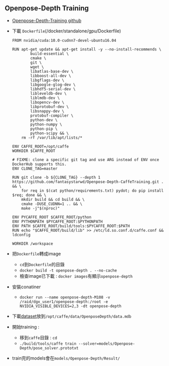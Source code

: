 ## Openpose-Depth Training

- [Openpose-Depth-Training github](https://github.com/fantasystarwd/Openpose-Depth-CaffeTraining)

- 下載 `Dockerfile`(/docker/standalone/gpu/Dockerfile)
    ```
    FROM nvidia/cuda:10.0-cudnn7-devel-ubuntu16.04

    RUN apt-get update && apt-get install -y --no-install-recommends \
            build-essential \
            cmake \
            git \
            wget \
            libatlas-base-dev \
            libboost-all-dev \
            libgflags-dev \
            libgoogle-glog-dev \
            libhdf5-serial-dev \
            libleveldb-dev \
            liblmdb-dev \
            libopencv-dev \
            libprotobuf-dev \
            libsnappy-dev \
            protobuf-compiler \
            python-dev \
            python-numpy \
            python-pip \
            python-scipy && \
        rm -rf /var/lib/apt/lists/*

    ENV CAFFE_ROOT=/opt/caffe
    WORKDIR $CAFFE_ROOT

    # FIXME: clone a specific git tag and use ARG instead of ENV once DockerHub supports this.
    ENV CLONE_TAG=master

    RUN git clone -b ${CLONE_TAG} --depth 1 https://github.com/fantasystarwd/Openpose-Depth-CaffeTraining.git . && \
        for req in $(cat python/requirements.txt) pydot; do pip install $req; done && \
        mkdir build && cd build && \
        cmake -DUSE_CUDNN=1 .. && \
        make -j"$(nproc)"

    ENV PYCAFFE_ROOT $CAFFE_ROOT/python
    ENV PYTHONPATH $PYCAFFE_ROOT:$PYTHONPATH
    ENV PATH $CAFFE_ROOT/build/tools:$PYCAFFE_ROOT:$PATH
    RUN echo "$CAFFE_ROOT/build/lib" >> /etc/ld.so.conf.d/caffe.conf && ldconfig

    WORKDIR /workspace
    ```
- 把`Dockerfile`轉成image
    - `cd`到`Dockerfile`的目錄
    - `docker build -t openpose-depth . --no-cache`
    - 檢查image已下載 : `docker images`有顯示`openpose-depth`

- 安裝conatiner
    - `docker run --name openpose-depth-M108 -v /raid/dgx_user1/openpose-depth:/root -e NVIDIA_VISIBLE_DEVICES=2,3 -dt openpose-depth`

- 下載[dataset](https://drive.google.com/file/d/1XixBJBTWIex28TW0RR0vRZm6cqMYuYCL/view)放到`/opt/caffe/data/OpenposeDepth/data.mdb`

- 開始training :
    - 移到`caffe`目錄 : `cd `
    - `./build/tools/caffe train --solver=models/Openpose-Depth/pose_solver.prototxt`

- train完的models會在`models/Openpose-Depth/Result/
    `